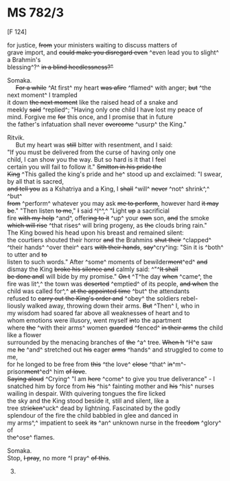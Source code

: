 # MS 782/3

[F 124]

for justice, ~~from~~ your ministers waiting to discuss matters of \
grave import, and ~~could make you disregard even~~ ^even lead you to slight^ a Brahmin's \
blessing^?^ ~~in a blind heedlessness?"~~

Somaka. \
&nbsp;&nbsp;&nbsp;&nbsp;&nbsp;~~For a while~~ ^At first^ my heart ~~was afire~~ ^flamed^ with anger; ~~but~~ ^the next moment^ I trampled \
it down ~~the next moment~~ like the raised head of a snake and \
meekly ~~said~~ ^replied^; "Having only one child I have lost my peace of \
mind. Forgive me ~~for~~ this once, and I promise that in future \
the father's infatuation shall never ~~overcome~~ ^usurp^ the King."

Ritvik. \
&nbsp;&nbsp;&nbsp;&nbsp;&nbsp;But my heart was ~~still~~ bitter with resentment, and I said: \
"If you must be delivered from the curse of having only one \
child, I can show you the way. But so hard is it that I feel \
certain you will fail to follow it." ~~Smitton in his pride the~~ \
~~King~~ ^This galled the king's pride and he^ stood up and exclaimed: "I swear, by all that is sacred, \
~~and tell you~~ as a Kshatriya and a King, I ~~shall~~ ^will^ ~~never~~ ^not^ shrink^,^ ^but^ \
~~from~~ ^perform^ whatever you may ask ~~me to perform~~, however hard ~~it may~~ \
~~be~~." "Then listen ~~to me~~," ~~I~~ said ^I^^,^ "Light ~~up~~ a sacrificial \
fire ~~with my help~~ ^and^, offer~~ing to it~~ ^up^ your ~~own~~ son, ~~and~~ the smoke \
~~which will rise~~ ^that rises^ will bring progeny, as ~~the~~ clouds bring rain." \
The King bowed his head upon his breast and remained silent: \
the courtiers shouted their horror ~~and~~ the Brahmins ~~shut their~~ ^clapped^ \
^their hands^ ^over their^ ears ~~with their hands~~, ~~say~~^cry^ing: "Sin it is ^both^ to utter and ~~to~~ \
listen to such words." After ^some^ moments of bewilder~~ment~~^ed^ ~~and~~ \
dismay the King ~~broke his silence and~~ calmly said: ^"^~~It shall~~ \
~~be done and~~I will bide by my promise." ~~On t~~ ^T^he day ~~when~~ ^came^, the \
fire was lit^,^ the town was ~~deserted~~ ^emptied^ of its people, ~~and when~~ the \
child was called for^,^ ~~at the appointed time~~ ^but^ the attendants \
refused to ~~carry out the King's order and~~ ^obey^ the soldiers rebel- \
liously walked away, throwing down their arms. ~~But~~ ^Then^ I, who in \
my wisdom had soared far above all weakness~~es~~ of heart and to \
whom emotions were illusory, went myself ~~in~~to the apartment \
where ~~the~~ ^with their arms^ women ~~guarded~~ ^fenced^ ~~in their arms~~ the child like a flower \
surrounded by the menacing branches of ~~the~~ ^a^ tree. ~~When h~~ ^H^e saw \
me ~~he~~ ^and^ stretched out ~~his~~ eager ~~arms~~ ^hands^ and struggled to come to me, \
for he longed to be free from ~~this~~ ^the love^ ~~close~~ ^that^ i~~n~~^m^-prison~~ment~~^ed^ him ~~of love~~. \
~~Saying aloud~~ ^Crying^ "I am ~~here~~ ^come^ to give you true deliverance" - I \
snatched him by force from ~~his~~ ^his^ fainting mother and ~~his~~ ^his^ nurses \
wailing in despair. With quivering tongues the fire licked \
the sky and the King stood beside it, still and silent, like a \
tree str~~icken~~^uck^ dead by lightning. Fascinated by the godly \
splendour of the fire the child babbled in glee and danced in \
my arms^,^ impatient to seek ~~its~~ ^an^ unknown nurse in the free~~dom~~ ^glory^ of \
th~~e~~^ose^ flames. 

Somaka. \
Stop, ~~I pray~~, no more ^I pray^ ~~of this~~.

3.
